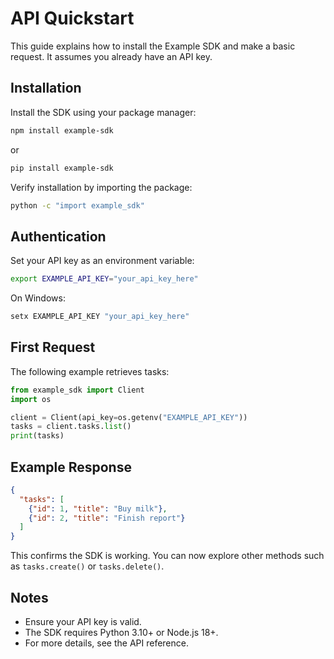 # API Quickstart

This guide explains how to install the Example SDK and make a basic request. It assumes you already have an API key.

## Installation
Install the SDK using your package manager:

```bash
npm install example-sdk
```

or

```bash
pip install example-sdk
```

Verify installation by importing the package:

```bash
python -c "import example_sdk"
```

## Authentication
Set your API key as an environment variable:

```bash
export EXAMPLE_API_KEY="your_api_key_here"
```

On Windows:

```powershell
setx EXAMPLE_API_KEY "your_api_key_here"
```

## First Request
The following example retrieves tasks:

```python
from example_sdk import Client
import os

client = Client(api_key=os.getenv("EXAMPLE_API_KEY"))
tasks = client.tasks.list()
print(tasks)
```

## Example Response
```json
{
  "tasks": [
    {"id": 1, "title": "Buy milk"},
    {"id": 2, "title": "Finish report"}
  ]
}
```

This confirms the SDK is working. You can now explore other methods such as `tasks.create()` or `tasks.delete()`.

## Notes
- Ensure your API key is valid.  
- The SDK requires Python 3.10+ or Node.js 18+.  
- For more details, see the API reference.  
